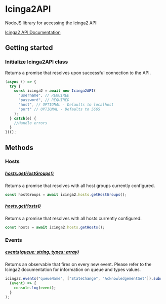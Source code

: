 # Icinga2API

NodeJS library for accessing the Icinga2 API

[Icinga2 API Documentation](https://icinga.com/docs/icinga2/latest/doc/12-icinga2-api)

## Getting started

### Initialize Icinga2API class

Returns a promise that resolves upon successful connection to the API.

```js
(async () => {
  try {
    const icinga2 = await new Icinga2API(
      "username", // REQUIRED
      "password", // REQUIRED
      "host", // OPTIONAL - Defaults to localhost
      "port" // OPTIONAL - Defaults to 5665
    );
  } catch(e) {
    //Handle errors
  }
})();
```

## Methods

### Hosts

##### [hosts.getHostGroups()](https://icinga.com/docs/icinga2/latest/doc/09-object-types/#hostgroup)

Returns a promise that resolves with all host groups currently configured.

```js
const hostGroups = await icinga2.hosts.getHostGroups();
```

##### [hosts.getHosts()](https://icinga.com/docs/icinga2/latest/doc/09-object-types/#host)

Returns a promise that resolves with all hosts currently configured.

```js
const hosts = await icinga2.hosts.getHosts();
```

### Events

##### [events(queue: string, types: array)](https://icinga.com/docs/icinga2/latest/doc/12-icinga2-api/#icinga2-api-event-streams)

Returns an observable that fires on every new event. Please refer to the Icinga2 documentation for information on queue and types values.

```js
icinga2.events("queueName", ["StateChange", "AcknowledgementSet"]).subscribe(
  (event) => {
    console.log(event);
  }
);
```

